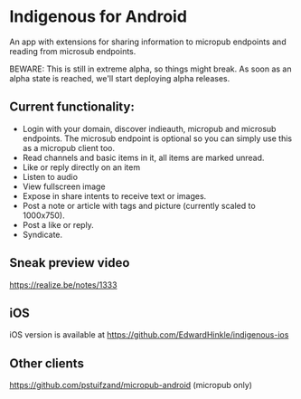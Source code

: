 # Indigenous for Android

An app with extensions for sharing information to micropub endpoints and reading from microsub endpoints.

BEWARE: This is still in extreme alpha, so things might break.
As soon as an alpha state is reached, we'll start deploying alpha releases.

## Current functionality:

- Login with your domain, discover indieauth, micropub and microsub endpoints.
  The microsub endpoint is optional so you can simply use this as a micropub 
  client too.
- Read channels and basic items in it, all items are marked unread.
- Like or reply directly on an item
- Listen to audio
- View fullscreen image
- Expose in share intents to receive text or images.
- Post a note or article with tags and picture (currently scaled to 1000x750).
- Post a like or reply.
- Syndicate.

## Sneak preview video

https://realize.be/notes/1333

## iOS

iOS version is available at https://github.com/EdwardHinkle/indigenous-ios

## Other clients

https://github.com/pstuifzand/micropub-android (micropub only)
